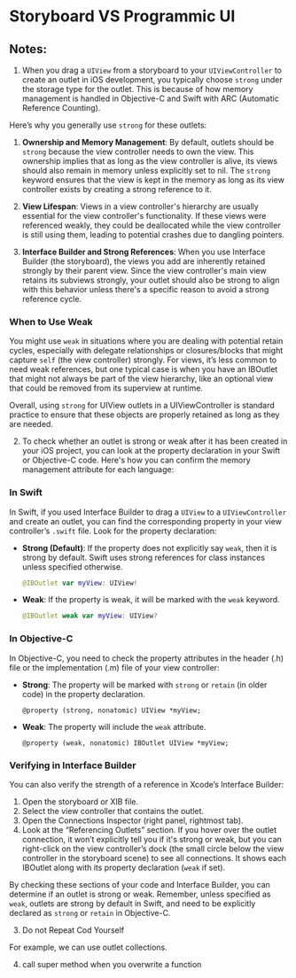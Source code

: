 #  Storyboard VS Programmic UI

## Notes:

1. When you drag a `UIView` from a storyboard to your `UIViewController` to create an outlet in iOS development, you typically choose `strong` under the storage type for the outlet. This is because of how memory management is handled in Objective-C and Swift with ARC (Automatic Reference Counting).

Here’s why you generally use `strong` for these outlets:

1. **Ownership and Memory Management**: By default, outlets should be `strong` because the view controller needs to own the view. This ownership implies that as long as the view controller is alive, its views should also remain in memory unless explicitly set to nil. The `strong` keyword ensures that the view is kept in the memory as long as its view controller exists by creating a strong reference to it.

2. **View Lifespan**: Views in a view controller's hierarchy are usually essential for the view controller's functionality. If these views were referenced weakly, they could be deallocated while the view controller is still using them, leading to potential crashes due to dangling pointers.

3. **Interface Builder and Strong References**: When you use Interface Builder (the storyboard), the views you add are inherently retained strongly by their parent view. Since the view controller's main view retains its subviews strongly, your outlet should also be strong to align with this behavior unless there's a specific reason to avoid a strong reference cycle.

### When to Use Weak
You might use `weak` in situations where you are dealing with potential retain cycles, especially with delegate relationships or closures/blocks that might capture `self` (the view controller) strongly. For views, it’s less common to need weak references, but one typical case is when you have an IBOutlet that might not always be part of the view hierarchy, like an optional view that could be removed from its superview at runtime.

Overall, using `strong` for UIView outlets in a UIViewController is standard practice to ensure that these objects are properly retained as long as they are needed.


2. To check whether an outlet is strong or weak after it has been created in your iOS project, you can look at the property declaration in your Swift or Objective-C code. Here's how you can confirm the memory management attribute for each language:

### In Swift
In Swift, if you used Interface Builder to drag a `UIView` to a `UIViewController` and create an outlet, you can find the corresponding property in your view controller’s `.swift` file. Look for the property declaration:

- **Strong (Default)**: If the property does not explicitly say `weak`, then it is strong by default. Swift uses strong references for class instances unless specified otherwise.
  
  ```swift
  @IBOutlet var myView: UIView!
  ```

- **Weak**: If the property is weak, it will be marked with the `weak` keyword.
  
  ```swift
  @IBOutlet weak var myView: UIView?
  ```

### In Objective-C
In Objective-C, you need to check the property attributes in the header (.h) file or the implementation (.m) file of your view controller:

- **Strong**: The property will be marked with `strong` or `retain` (in older code) in the property declaration.
  
  ```objc
  @property (strong, nonatomic) UIView *myView;
  ```

- **Weak**: The property will include the `weak` attribute.
  
  ```objc
  @property (weak, nonatomic) IBOutlet UIView *myView;
  ```

### Verifying in Interface Builder
You can also verify the strength of a reference in Xcode’s Interface Builder:

1. Open the storyboard or XIB file.
2. Select the view controller that contains the outlet.
3. Open the Connections Inspector (right panel, rightmost tab).
4. Look at the “Referencing Outlets” section. If you hover over the outlet connection, it won’t explicitly tell you if it's strong or weak, but you can right-click on the view controller’s dock (the small circle below the view controller in the storyboard scene) to see all connections. It shows each IBOutlet along with its property declaration (`weak` if set).

By checking these sections of your code and Interface Builder, you can determine if an outlet is strong or weak. Remember, unless specified as `weak`, outlets are strong by default in Swift, and need to be explicitly declared as `strong` or `retain` in Objective-C.

3. Do not Repeat Cod Yourself

For example, we can use outlet collections.


4. call super method when you overwrite a function 
